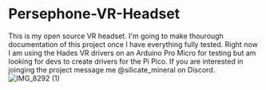 # Persephone-VR-Headset

This is my open source VR headset. I'm going to make thourough documentation of this project once I have everything fully tested. Right now I am using the Hades VR drivers on an Arduino Pro Micro for testing but am looking for devs to create drivers for the Pi Pico. If you are interested in joinging the project message me @silicate_mineral on Discord.
![IMG_8292 (1)](https://github.com/Jade-Vincent/Persephone-VR-Headset/assets/148572791/17b132a9-1d82-4208-b1be-6471a6112c0d)
